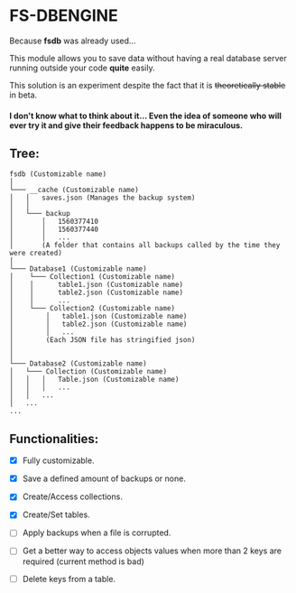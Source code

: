 # FS-DBENGINE
Because __fsdb__ was already used...

This module allows you to save data without having a real database server running outside your code __quite__ easily.

This solution is an experiment despite the fact that it is ~~theoretically stable~~ in beta.

#### I don't know what to think about it... Even the idea of someone who will ever try it and give their feedback happens to be miraculous.

## Tree:

```
fsdb (Customizable name) 
│
└─── __cache (Customizable name)
│   │   saves.json (Manages the backup system)
│   │
│   └─── backup
│       │   1560377410 
│       │   1560377440
│       │   ...
│       (A folder that contains all backups called by the time they were created)
│   
└─── Database1 (Customizable name)
│    └─── Collection1 (Customizable name)
│    │      table1.json (Customizable name)
│    │      table2.json (Customizable name)
│    │      ...
│    └─── Collection2 (Customizable name)
│        │   table1.json (Customizable name)
│        │   table2.json (Customizable name)
│        │   ...
│        (Each JSON file has stringified json)
│   
│   
└─── Database2 (Customizable name)
│   └─── Collection (Customizable name)
│   │   │   Table.json (Customizable name)
│   │   │   ...
│   │   ...
│   ...
...
```

## Functionalities:
- [x] Fully customizable.

- [x] Save a defined amount of backups or none.

- [x] Create/Access collections.

- [x] Create/Set tables.

- [ ] Apply backups when a file is corrupted.

- [ ] Get a better way to access objects values when more than 2 keys are required (current method is bad)

- [ ] Delete keys from a table.